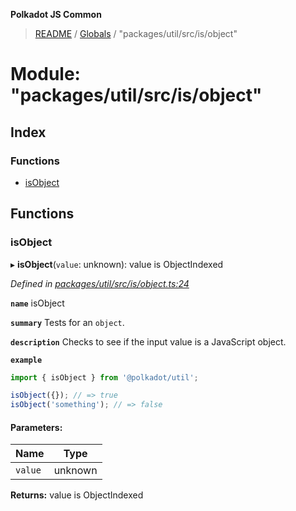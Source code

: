 **Polkadot JS Common**

> [README](../README.md) / [Globals](../globals.md) / "packages/util/src/is/object"

# Module: "packages/util/src/is/object"

## Index

### Functions

* [isObject](_packages_util_src_is_object_.md#isobject)

## Functions

### isObject

▸ **isObject**(`value`: unknown): value is ObjectIndexed

*Defined in [packages/util/src/is/object.ts:24](https://github.com/polkadot-js/common/blob/975103fd/packages/util/src/is/object.ts#L24)*

**`name`** isObject

**`summary`** Tests for an `object`.

**`description`** 
Checks to see if the input value is a JavaScript object.

**`example`** 
<BR>

```javascript
import { isObject } from '@polkadot/util';

isObject({}); // => true
isObject('something'); // => false
```

#### Parameters:

Name | Type |
------ | ------ |
`value` | unknown |

**Returns:** value is ObjectIndexed
